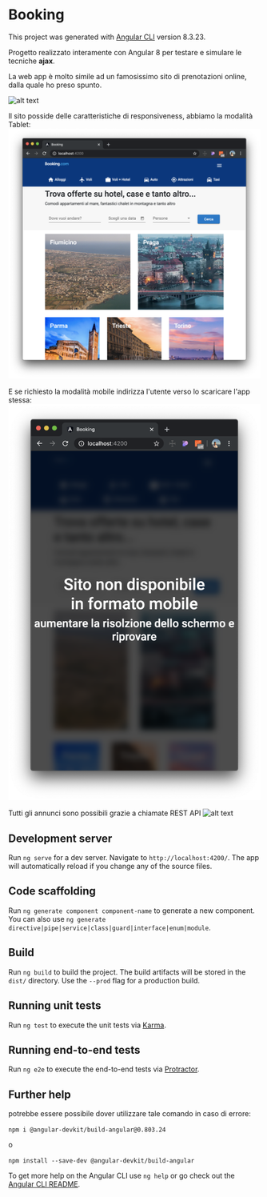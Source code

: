 # Booking

This project was generated with [Angular CLI](https://github.com/angular/angular-cli) version 8.3.23.

Progetto realizzato interamente con Angular 8 per testare e simulare le tecniche **ajax**.

La web app è molto simile ad un famosissimo sito di prenotazioni online, dalla quale ho preso spunto.

![alt text](https://github.com/lorenzocastorina/prenota-viaggi/blob/master/screenshots/home.png?raw=true)

Il sito posside delle caratteristiche di responsiveness, abbiamo la modalità Tablet:
![alt text](https://github.com/lorenzocastorina/prenota-viaggi/blob/master/screenshots/tablet.png?raw=true)

E se richiesto la modalità mobile indirizza l'utente verso lo scaricare l'app stessa:
![alt text](https://github.com/lorenzocastorina/prenota-viaggi/blob/master/screenshots/mobile.png?raw=true)

Tutti gli annunci sono possibili grazie a chiamate REST API
![alt text](https://github.com/lorenzocastorina/prenota-viaggi/blob/master/screenshots/meta.png?raw=true)




## Development server

Run `ng serve` for a dev server. Navigate to `http://localhost:4200/`. The app will automatically reload if you change any of the source files.

## Code scaffolding

Run `ng generate component component-name` to generate a new component. You can also use `ng generate directive|pipe|service|class|guard|interface|enum|module`.

## Build

Run `ng build` to build the project. The build artifacts will be stored in the `dist/` directory. Use the `--prod` flag for a production build.

## Running unit tests

Run `ng test` to execute the unit tests via [Karma](https://karma-runner.github.io).

## Running end-to-end tests

Run `ng e2e` to execute the end-to-end tests via [Protractor](http://www.protractortest.org/).

## Further help

potrebbe essere possibile dover utilizzare tale comando in caso di errore:

`npm i @angular-devkit/build-angular@0.803.24`

o

`npm install --save-dev @angular-devkit/build-angular`

To get more help on the Angular CLI use `ng help` or go check out the [Angular CLI README](https://github.com/angular/angular-cli/blob/master/README.md).

